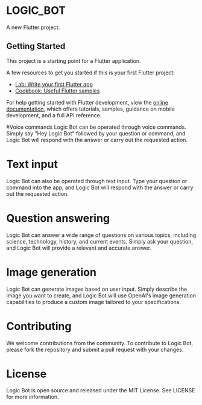 # LOGIC_BOT

A new Flutter project.

## Getting Started

This project is a starting point for a Flutter application.

A few resources to get you started if this is your first Flutter project:

- [Lab: Write your first Flutter app](https://docs.flutter.dev/get-started/codelab)
- [Cookbook: Useful Flutter samples](https://docs.flutter.dev/cookbook)

For help getting started with Flutter development, view the
[online documentation](https://docs.flutter.dev/), which offers tutorials,
samples, guidance on mobile development, and a full API reference.

#Voice commands
Logic Bot can be operated through voice commands. Simply say "Hey Logic Bot" followed by your question or command, and Logic Bot will respond with the answer or carry out the requested action.

# Text input
Logic Bot can also be operated through text input. Type your question or command into the app, and Logic Bot will respond with the answer or carry out the requested action.

# Question answering
Logic Bot can answer a wide range of questions on various topics, including science, technology, history, and current events. Simply ask your question, and Logic Bot will provide a relevant and accurate answer.

# Image generation
Logic Bot can generate images based on user input. Simply describe the image you want to create, and Logic Bot will use OpenAI's image generation capabilities to produce a custom image tailored to your specifications.

# Contributing
We welcome contributions from the community. To contribute to Logic Bot, please fork the repository and submit a pull request with your changes.

# License
Logic Bot is open source and released under the MIT License. See LICENSE for more information.
